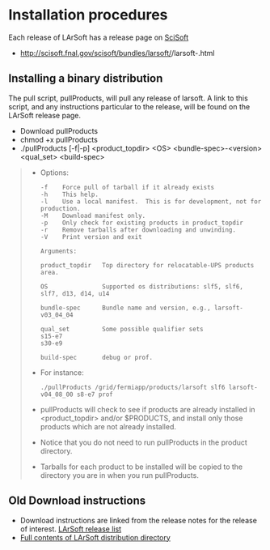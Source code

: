 Installation procedures
====================================================

Each release of LArSoft has a release page on [SciSoft](http://scisoft.fnal.gov/scisoft/bundles/larsoft/)

-   http://scisoft.fnal.gov/scisoft/bundles/larsoft/<version>/larsoft-<version>.html

Installing a binary distribution
----------------------------------------------------------------------

The pull script, pullProducts, will pull any release of larsoft.
A link to this script, and any instructions particular to the release, will be found on the LArSoft release page.

-   Download pullProducts
-   chmod +x pullProducts
-   ./pullProducts [-f|-p] \<product\_topdir\> \<OS\> \<bundle-spec\>-\<version\> \<qual\_set\> \<build-spec\>

> -   Options:
>
>         -f    Force pull of tarball if it already exists
>         -h    This help.
>         -l    Use a local manifest.  This is for development, not for production.
>         -M    Download manifest only.
>         -p    Only check for existing products in product_topdir
>         -r    Remove tarballs after downloading and unwinding.
>         -V    Print version and exit
>
>         Arguments:
>
>         product_topdir   Top directory for relocatable-UPS products area.
>
>         OS               Supported os distributions: slf5, slf6, slf7, d13, d14, u14
>
>         bundle-spec      Bundle name and version, e.g., larsoft-v03_04_04
>
>         qual_set         Some possible qualifier sets
>         s15-e7
>         s30-e9
>
>         build-spec       debug or prof.
>
> -   For instance:
>
>         ./pullProducts /grid/fermiapp/products/larsoft slf6 larsoft-v04_08_00 s8-e7 prof
>
> -   pullProducts will check to see if products are already installed in \<product\_topdir\> and/or \$PRODUCTS, and install only those products which are not already installed.
> -   Notice that you do not need to run pullProducts in the product directory.
> -   Tarballs for each product to be installed will be copied to the directory you are in when you run pullProducts.

Old Download instructions
--------------------------------------------------------

-   Download instructions are linked from the release notes for the release of interest. [LArSoft release list](LArSoft_release_list)
-   [Full contents of LArSoft distribution directory](http://scisoft.fnal.gov/scisoft/bundles/larsoft)
